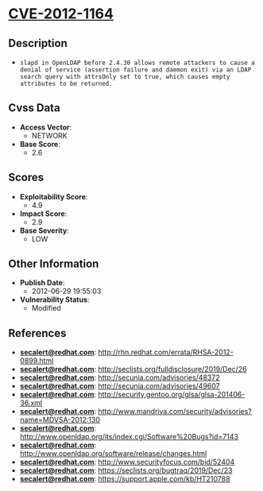 
# [CVE-2012-1164](https://cve.mitre.org/cgi-bin/cvename.cgi?name=CVE-2012-1164)

## Description

- `slapd in OpenLDAP before 2.4.30 allows remote attackers to cause a denial of service (assertion failure and daemon exit) via an LDAP search query with attrsOnly set to true, which causes empty attributes to be returned.`

## Cvss Data

- **Access Vector**:
  - NETWORK
- **Base Score**:
  - 2.6

## Scores

- **Exploitability Score**:
  - 4.9
- **Impact Score**:
  - 2.9
- **Base Severity**:
  - LOW

## Other Information

- **Publish Date**:
  - 2012-06-29 19:55:03
- **Vulnerability Status**:
  - Modified

## References

- **secalert@redhat.com**: http://rhn.redhat.com/errata/RHSA-2012-0899.html
- **secalert@redhat.com**: http://seclists.org/fulldisclosure/2019/Dec/26
- **secalert@redhat.com**: http://secunia.com/advisories/48372
- **secalert@redhat.com**: http://secunia.com/advisories/49607
- **secalert@redhat.com**: http://security.gentoo.org/glsa/glsa-201406-36.xml
- **secalert@redhat.com**: http://www.mandriva.com/security/advisories?name=MDVSA-2012:130
- **secalert@redhat.com**: http://www.openldap.org/its/index.cgi/Software%20Bugs?id=7143
- **secalert@redhat.com**: http://www.openldap.org/software/release/changes.html
- **secalert@redhat.com**: http://www.securityfocus.com/bid/52404
- **secalert@redhat.com**: https://seclists.org/bugtraq/2019/Dec/23
- **secalert@redhat.com**: https://support.apple.com/kb/HT210788
